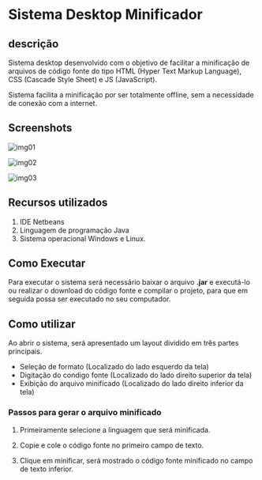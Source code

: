 # Sistema Desktop Minificador

## descrição

Sistema desktop desenvolvido com o objetivo de facilitar a minificação de arquivos de código fonte do tipo HTML (Hyper Text Markup Language), CSS (Cascade Style Sheet) e JS (JavaScript).

Sistema facilita a minificação por ser totalmente offline, sem a necessidade de conexão com a internet.

## Screenshots

![img01](https://user-images.githubusercontent.com/36716898/73064648-7baea300-3e80-11ea-8c2e-ddf33e30c5d0.png)

![img02](https://user-images.githubusercontent.com/36716898/73064651-7c473980-3e80-11ea-8768-17e673fdfb53.png)

![img03](https://user-images.githubusercontent.com/36716898/73064652-7c473980-3e80-11ea-8a42-b94d506d9ad4.png)

## Recursos utilizados

1. IDE Netbeans
2. Linguagem de programação Java
3. Sistema operacional Windows e Linux.

## Como Executar

Para executar o sistema será necessário baixar o arquivo **.jar** e executá-lo ou realizar o download do código fonte e compilar o projeto, para que em seguida possa ser executado no seu computador.

## Como utilizar

Ao abrir o sistema, será apresentado um layout dividido em três partes principais.

- Seleção de formato (Localizado do lado esquerdo da tela)
- Digitação do condigo fonte (Localizado do lado direito superior da tela)
- Exibição do arquivo minificado (Localizado do lado direito inferior da tela)

### Passos para gerar o arquivo minificado

1. Primeiramente selecione a linguagem que será minificada.

2. Copie e cole o código fonte no primeiro campo de texto.

3. Clique em minificar, será mostrado o código fonte minificado no campo de texto inferior.
